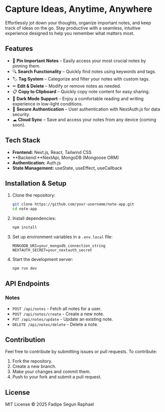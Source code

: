 # Capture Ideas, Anytime, Anywhere

Effortlessly jot down your thoughts, organize important notes, and keep track of ideas on the go. Stay productive with a seamless, intuitive experience designed to help you remember what matters most.

## Features

- 📌 **Pin Important Notes** – Easily access your most crucial notes by pinning them.
- 🔍 **Search Functionality** – Quickly find notes using keywords and tags.
- 🏷 **Tag System** – Categorize and filter your notes with custom tags.
- ✏ **Edit & Delete** – Modify or remove notes as needed.
- 📋 **Copy to Clipboard** – Quickly copy note content for easy sharing.
- 🌙 **Dark Mode Support** – Enjoy a comfortable reading and writing experience in low-light conditions.
- 🔐 **Secure Authentication** – User authentication with NextAuth.js for data security.
- ☁ **Cloud Sync** – Save and access your notes from any device (coming soon).

## Tech Stack

- **Frontend:** Next.js, React, Tailwind CSS
- **Backend:**NextApi, MongoDB (Mongoose ORM)
- **Authentication:** Auth.js
- **State Management:** useState, useEffect, useCallback

## Installation & Setup

1. Clone the repository:
   ```sh
   git clone https://github.com/your-username/note-app.git
   cd note-app
   ```

2. Install dependencies:
   ```sh
   npm install
   ```

3. Set up environment variables in a `.env.local` file:
   ```env
   MONGODB_URI=your_mongodb_connection_string
   NEXTAUTH_SECRET=your_nextauth_secret
   ```

4. Start the development server:
   ```sh
   npm run dev
   ```

## API Endpoints

### Notes
- `POST /api/notes` - Fetch all notes for a user.
- `POST /api/notes/create` - Create a new note.
- `PUT /api/notes/update` - Update an existing note.
- `DELETE /api/notes/delete` - Delete a note.

## Contribution

Feel free to contribute by submitting issues or pull requests. To contribute:
1. Fork the repository.
2. Create a new branch.
3. Make your changes and commit them.
4. Push to your fork and submit a pull request.

## License

MIT License © 2025 Fadipe Segun Raphael
